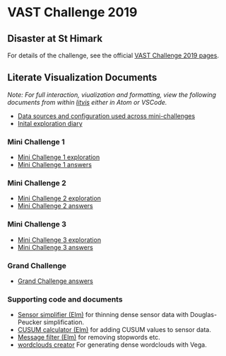 # VAST Challenge 2019

## Disaster at St Himark

For details of the challenge, see the official [VAST Challenge 2019 pages](https://vast-challenge.github.io/2019/).

## Literate Visualization Documents

_Note: For full interaction, viualization and formatting, view the following documents from within [litvis](https://github.com/gicentre/litvis) either in Atom or VSCode._

- [Data sources and configuration used across mini-challenges](./dataAndConfig.md)
- [Inital exploration diary](./diary.md)

### Mini Challenge 1

- [Mini Challenge 1 exploration](./mc1Exploration.md)
- [Mini Challenge 1 answers](./mc1Answers.md)

### Mini Challenge 2

- [Mini Challenge 2 exploration](./mc2Exploration.md)
- [Mini Challenge 2 answers](./mc2Answers.md)

### Mini Challenge 3

- [Mini Challenge 3 exploration](./mc3Exploration.md)
- [Mini Challenge 3 answers](./mc3Answers.md)

### Grand Challenge

- [Grand Challenge answers](./gcAnswers.md)

### Supporting code and documents

- [Sensor simplifier (Elm)](./otherCode/SimplifySignal.elm) for thinning dense sensor data with Douglas-Peucker simplification.
- [CUSUM calculator (Elm)](./otherCode/Cusum.elm) for adding CUSUM values to sensor data.
- [Message filter (Elm)](./otherCode/MessageFilter.elm) for removing stopwords etc.
- [wordclouds creator](./wordcloud.md) For generating dense wordclouds with Vega.
